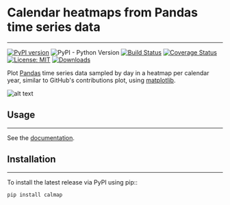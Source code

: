 # Calendar heatmaps from Pandas time series data
------------------------------------------------
[![PyPI version](https://badge.fury.io/py/calmap.svg)](https://badge.fury.io/py/calmap)
![PyPI - Python Version](https://img.shields.io/pypi/pyversions/Django.svg)
[![Build Status](https://travis-ci.com/MarvinT/calmap.svg?branch=master)](https://travis-ci.com/MarvinT/calmap)
[![Coverage Status](https://coveralls.io/repos/github/MarvinT/calmap/badge.svg?branch=master)](https://coveralls.io/github/MarvinT/calmap?branch=master)
[![License: MIT](https://img.shields.io/badge/License-MIT-yellow.svg)](https://opensource.org/licenses/MIT)
[![Downloads](https://pepy.tech/badge/calmap)](https://pepy.tech/project/calmap)

Plot [Pandas](http://pandas.pydata.org/) time series data sampled by day in
a heatmap per calendar year, similar to GitHub's contributions plot, using
[matplotlib](http://matplotlib.org/).

![alt text](https://pythonhosted.org/calmap/_images/index-2.png "Example calendar heatmap")

## Usage
--------

See the [documentation](https://pythonhosted.org/calmap).


## Installation
---------------

To install the latest release via PyPI using pip::

    pip install calmap

